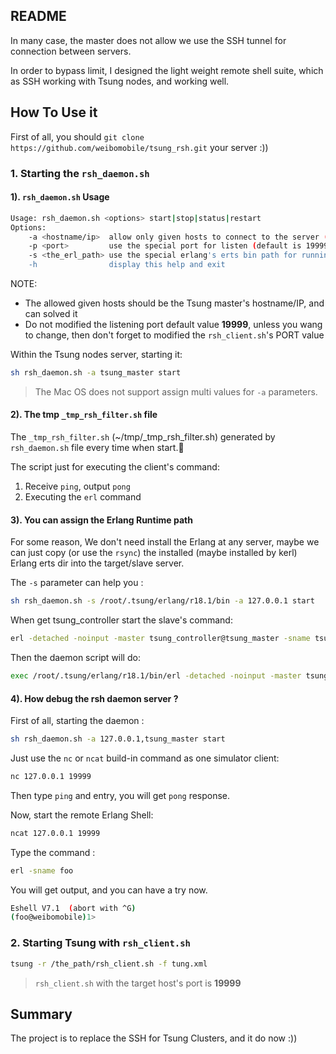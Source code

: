 ## README

In many case, the master does not allow we use the SSH tunnel for connection between servers. 

In order to bypass limit, I designed the light weight remote shell suite, which as SSH working with Tsung nodes, and working well.

## How To Use it

First of all, you should `git clone https://github.com/weibomobile/tsung_rsh.git` your server :))

### 1. Starting the `rsh_daemon.sh`

#### 1). `rsh_daemon.sh` Usage

```bash
Usage: rsh_daemon.sh <options> start|stop|status|restart
Options:
    -a <hostname/ip>  allow only given hosts to connect to the server (default is tsung_master)
    -p <port>         use the special port for listen (default is 19999)
    -s <the_erl_path> use the special erlang's erts bin path for running erlang (default is blank)
    -h                display this help and exit
```

NOTE:

- The allowed given hosts should be the Tsung master's hostname/IP, and can solved it
- Do not modified the listening port default value **19999**, unless you wang to change, then don't forget to modified the `rsh_client.sh`'s PORT value

Within the Tsung nodes server, starting it:

```bash
sh rsh_daemon.sh -a tsung_master start
```

> The Mac OS does not support assign multi values for `-a` parameters.

#### 2). The tmp `_tmp_rsh_filter.sh` file

The `_tmp_rsh_filter.sh` (~/tmp/_tmp_rsh_filter.sh) generated by `rsh_daemon.sh` file every time when start.

The script just for executing the client's command:

1. Receive `ping`, output `pong`
2. Executing the `erl` command

#### 3). You can assign the Erlang Runtime path

For some reason, We don't need install the Erlang at any server, maybe we can just copy (or use the `rsync`) the installed (maybe installed by kerl) Erlang erts dir into the target/slave server.

The `-s` parameter can help you :

```bash
sh rsh_daemon.sh -s /root/.tsung/erlang/r18.1/bin -a 127.0.0.1 start
```

When get tsung_controller start the slave's command:

```bash
erl -detached -noinput -master tsung_controller@tsung_master -sname tsung8@node136 ...
```
	
Then the daemon script will do:

```bash
exec /root/.tsung/erlang/r18.1/bin/erl -detached -noinput -master tsung_controller@tsung_master -sname tsung8@node136 ...
```

#### 4). How debug the rsh daemon server ?

First of all, starting the daemon :

```bash
sh rsh_daemon.sh -a 127.0.0.1,tsung_master start
```

Just use the `nc` or `ncat` build-in command as one simulator client:

```bash
nc 127.0.0.1 19999
```

Then type `ping` and entry, you will get `pong` response.

Now, start the remote Erlang Shell:

```bash
ncat 127.0.0.1 19999
```

Type the command :

```bash
erl -sname foo
```
You will get output, and you can have a try now.

```bash
Eshell V7.1  (abort with ^G)
(foo@weibomobile)1>
```

### 2. Starting Tsung with `rsh_client.sh`

```bash
tsung -r /the_path/rsh_client.sh -f tung.xml
```

> `rsh_client.sh` with the target host's port is **19999**

## Summary

The project is to replace the SSH for Tsung Clusters, and it do now :))

